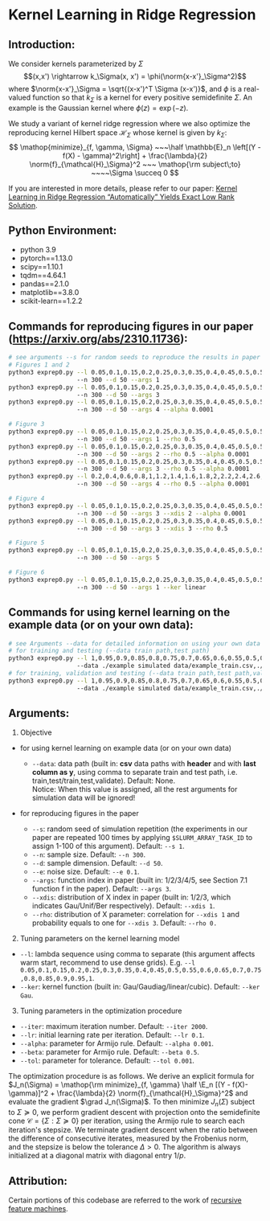 # Kernel Learning in Ridge Regression

## Introduction:
We consider kernels parameterized by $\Sigma$
$$(x,x') \rightarrow k_\Sigma(x, x')  = \phi(\norm{x-x'}_\Sigma^2)$$
where $\norm{x-x'}_\Sigma = \sqrt{(x-x')^T \Sigma (x-x')}$, and $\phi$ is a real-valued function so that $k_\Sigma$ is a kernel for every positive semidefinite $\Sigma$. 
An example is the Gaussian kernel where $\phi(z) = \exp(-z)$.

We study a variant of kernel ridge regression where we also optimize the 
reproducing kernel Hilbert space $\mathcal{H}_\Sigma$ whose kernel is given by $k_\Sigma$:
$$	\mathop{minimize}_{f, \gamma, \Sigma} 
		~~~\half \mathbb{E}_n \left[(Y - f(X) - \gamma)^2\right] + \frac{\lambda}{2} \norm{f}_{\mathcal{H}_\Sigma}^2
	~~~
	\mathop{\rm subject\;to}  ~~~~\Sigma \succeq 0
$$

If you are interested in more details, please refer to our paper: [Kernel Learning in Ridge Regression “Automatically” Yields Exact Low Rank Solution](https://arxiv.org/abs/2310.11736).

## Python Environment:
- python 3.9
- pytorch==1.13.0
- scipy==1.10.1
- tqdm==4.64.1
- pandas==2.1.0
- matplotlib==3.8.0
- scikit-learn==1.2.2

## Commands for reproducing figures in our paper (https://arxiv.org/abs/2310.11736):
```bash
# see arguments --s for random seeds to reproduce the results in paper and other arguments for detailed information
# Figures 1 and 2
python3 exprep0.py --l 0.05,0.1,0.15,0.2,0.25,0.3,0.35,0.4,0.45,0.5,0.55,0.6,0.65,0.7,0.75,0.8,0.85,0.9,0.95,1
                   --n 300 --d 50 --args 1
python3 exprep0.py --l 0.05,0.1,0.15,0.2,0.25,0.3,0.35,0.4,0.45,0.5,0.55,0.6,0.65,0.7,0.75,0.8,0.85,0.9,0.95,1,1.1,1.2,1.3,1.4,1.5,1.6,1.7,1.8,1.9,2,2.2,2.4,2.6,2.8,3
                   --n 300 --d 50 --args 3
python3 exprep0.py --l 0.05,0.1,0.15,0.2,0.25,0.3,0.35,0.4,0.45,0.5,0.55,0.6,0.65,0.7,0.75,0.8,0.85,0.9,0.95,1,1.1,1.2,1.3,1.4,1.5,1.6,1.7,1.8,1.9,2,2.2,2.4,2.6,2.8,3
                   --n 300 --d 50 --args 4 --alpha 0.0001

# Figure 3
python3 exprep0.py --l 0.05,0.1,0.15,0.2,0.25,0.3,0.35,0.4,0.45,0.5,0.55,0.6,0.65,0.7,0.75,0.8,0.85,0.9,0.95,1
                   --n 300 --d 50 --args 1 --rho 0.5
python3 exprep0.py --l 0.05,0.1,0.15,0.2,0.25,0.3,0.35,0.4,0.45,0.5,0.55,0.6,0.65,0.7,0.75,0.8,0.85,0.9,0.95,1
                   --n 300 --d 50 --args 2 --rho 0.5 --alpha 0.0001
python3 exprep0.py --l 0.05,0.1,0.15,0.2,0.25,0.3,0.35,0.4,0.45,0.5,0.55,0.6,0.65,0.7,0.75,0.8,0.85,0.9,0.95,1,1.1,1.2,1.3,1.4,1.5,1.6,1.7,1.8,1.9,2,2.2,2.4,2.6,2.8,3
                   --n 300 --d 50 --args 3 --rho 0.5 --alpha 0.0001
python3 exprep0.py --l 0.2,0.4,0.6,0.8,1,1.2,1.4,1.6,1.8,2,2.2,2.4,2.6,2.8,3
                   --n 300 --d 50 --args 4 --rho 0.5 --alpha 0.0001

# Figure 4
python3 exprep0.py --l 0.05,0.1,0.15,0.2,0.25,0.3,0.35,0.4,0.45,0.5,0.55,0.6,0.65,0.7,0.75,0.8,0.85,0.9,0.95,1 
                   --n 300 --d 50 --args 3 --xdis 2 --alpha 0.0001
python3 exprep0.py --l 0.05,0.1,0.15,0.2,0.25,0.3,0.35,0.4,0.45,0.5,0.55,0.6,0.65,0.7,0.75,0.8,0.85,0.9,0.95,1,1.1,1.2,1.3,1.4,1.5,1.6,1.7,1.8,1.9,2,2.2,2.4,2.6,2.8,3
                   --n 300 --d 50 --args 3 --xdis 3 --rho 0.5

# Figure 5
python3 exprep0.py --l 0.05,0.1,0.15,0.2,0.25,0.3,0.35,0.4,0.45,0.5,0.55,0.6,0.65,0.7,0.75,0.8,0.85,0.9,0.95,1 
                   --n 300 --d 50 --args 5

# Figure 6
python3 exprep0.py --l 0.05,0.1,0.15,0.2,0.25,0.3,0.35,0.4,0.45,0.5,0.55,0.6,0.65,0.7,0.75,0.8,0.85,0.9,0.95,1 
                   --n 300 --d 50 --args 1 --ker linear
```

## Commands for using kernel learning on the example data (or on your own data): 
```bash
# see Arguments --data for detailed information on using your own data
# for training and testing (--data train path,test path)
python3 exprep0.py --l 1,0.95,0.9,0.85,0.8,0.75,0.7,0.65,0.6,0.55,0.5,0.45,0.4,0.35,0.3,0.25,0.2,0.15,0.1,0.05 
                   --data ./example simulated data/example_train.csv,./example simulated data/example_test.csv
# for training, validation and testing (--data train path,test path,validate path)
python3 exprep0.py --l 1,0.95,0.9,0.85,0.8,0.75,0.7,0.65,0.6,0.55,0.5,0.45,0.4,0.35,0.3,0.25,0.2,0.15,0.1,0.05 
                   --data ./example simulated data/example_train.csv,./example simulated data/example_test.csv,./example simulated data/example_test.csv
```

## Arguments:
1. Objective
- for using kernel learning on example data (or on your own data)
   - `--data`: data path (built in: **csv** data paths with **header** and with **last column as y**, using comma to separate train and test path, i.e. train,test/train,test,validate). Default: None. \
      Notice: When this value is assigned, all the rest arguments for simulation data will be ignored!

- for reproducing figures in the paper
   - `--s`: random seed of simulation repetition (the experiments in our paper are repeated 100 times by applying `$SLURM_ARRAY_TASK_ID` to assign 1-100 of this argument). Default: `--s 1`.
   - `--n`: sample size. Default: `--n 300`.
   - `--d`: sample dimension. Default: `--d 50`.
   - `--e`: noise size. Default: `--e 0.1`.
   - `--args`: function index in paper (built in: 1/2/3/4/5, see Section 7.1 function f in the paper). Default: `--args 3`.
   - `--xdis`: distribution of X index in paper (built in: 1/2/3, which indicates Gau/Unif/Ber respectively). Default: `--xdis 1`.
   - `--rho`: distribution of X parameter: correlation for `--xdis 1` and probability equals to one for `--xdis 3`. Default: `--rho 0.`

2. Tuning parameters on the kernel learning model
- `--l`: lambda sequence using comma to separate (this argument affects warm start, recommend to use dense grids). E.g. `--l 0.05,0.1,0.15,0.2,0.25,0.3,0.35,0.4,0.45,0.5,0.55,0.6,0.65,0.7,0.75,0.8,0.85,0.9,0.95,1`.
- `--ker`: kernel function (built in: Gau/Gaudiag/linear/cubic). Default: `--ker Gau`.

3. Tuning parameters in the optimization procedure
- `--iter`: maximum iteration number. Default: `--iter 2000`.
- `--lr`: initial learning rate per iteration. Default: `--lr 0.1`.
- `--alpha`: parameter for Armijo rule. Default: `--alpha 0.001`.
- `--beta`: parameter for Armijo rule. Default: `--beta 0.5`.
- `--tol`: parameter for tolerance. Default: `--tol 0.001`.

The optimization procedure is as follows. We derive an explicit formula for
$J_n(\Sigma) = \mathop{\rm minimize}_{f, \gamma} \half \E_n [(Y - f(X)- \gamma)]^2 + \frac{\lambda}{2} \norm{f}_{\mathcal{H}_\Sigma}^2$
and evaluate the gradient $\grad J_n(\Sigma)$. To then minimize $J_n(\Sigma)$ subject to $\Sigma \succeq 0$,
we perform gradient descent with projection
onto the semidefinite cone $\mathcal{C} = \{\Sigma: \Sigma \succeq 0\}$ per iteration, using the Armijo rule to search each 
iteration's stepsize. We terminate gradient descent
when the ratio between the difference of consecutive iterates, measured by the Frobenius norm, 
and the stepsize is below the tolerance $\Delta > 0$. The algorithm is always initialized at a diagonal matrix with diagonal 
entry $1/p$.


## Attribution:
Certain portions of this codebase are referred to the work of [recursive feature machines](https://github.com/aradha/recursive_feature_machines).
